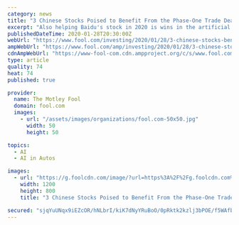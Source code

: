 ```yaml
---
category: news
title: "3 Chinese Stocks Poised to Benefit From the Phase-One Trade Deal"
excerpt: "Also helping Baidu's stock in 2020 is wins in the artificial intelligence market and progress with its efforts related to self-driving vehicles. Shares of Baidu got a good boost on news of phase one of the trade deal but since then have slumped. Year-to-date, the stock is down 2%, which could present a buying opportunity. Wall Street has a $144 ..."
publishedDateTime: 2020-01-28T20:30:00Z
webUrl: "https://www.fool.com/investing/2020/01/28/3-chinese-stocks-benefit-phase-one-trade-deal.aspx"
ampWebUrl: "https://www.fool.com/amp/investing/2020/01/28/3-chinese-stocks-benefit-phase-one-trade-deal.aspx"
cdnAmpWebUrl: "https://www-fool-com.cdn.ampproject.org/c/s/www.fool.com/amp/investing/2020/01/28/3-chinese-stocks-benefit-phase-one-trade-deal.aspx"
type: article
quality: 74
heat: 74
published: true

provider:
  name: The Motley Fool
  domain: fool.com
  images:
    - url: "/assets/images/organizations/fool.com-50x50.jpg"
      width: 50
      height: 50

topics:
  - AI
  - AI in Autos

images:
  - url: "https://g.foolcdn.com/image/?url=https%3A%2F%2Fg.foolcdn.com%2Feditorial%2Fimages%2F554783%2Ftrade-war-stocks-mf.jpg&w=1200&op=resize"
    width: 1200
    height: 800
    title: "3 Chinese Stocks Poised to Benefit From the Phase-One Trade Deal"

secured: "sjqYuUNqx9iEZcOR/hNLbrI/kiK7dNyYRuBoO/0pRktk2kzlj3bPOE/f5WAfb7EoYnWL4mxJSDq0DvJJ6Qvui0oLfmwUC4z5m96cRGNIYt+sQ+sqMT1lwsHmsGHaAOBxhQcQZ+0QysCsL1FhAhnTMnOvAygKyMS1KEJVv6DiP5ac9rBvDr2Qhnlkp3t3e7E1FwsJ/4u3aE4sgkz9Vne2XjkLuXdDhnhzHfMpkfG9Z+JAyRjxV6r9BRyHNi1kFMqtMmY9THvF3+Q/PjPZRud0tlkYlw9JQp4x7FsBFhBKCgD3LYVO953eRiR7hSle4lr4;H28obTJA0HNLur8amxH5ug=="
---
```



